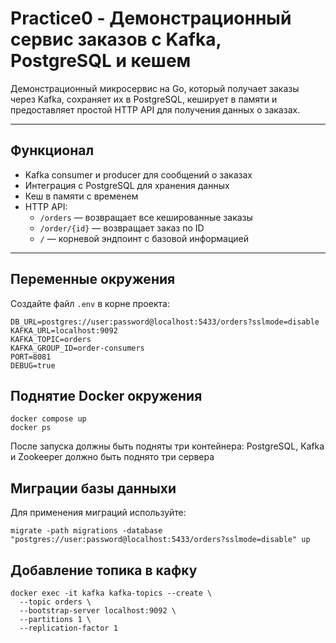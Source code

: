 # Practice0 - Демонстрационный сервис заказов с Kafka, PostgreSQL и кешем

Демонстрационный микросервис на Go, который получает заказы через Kafka, сохраняет их в PostgreSQL, кеширует в памяти и предоставляет простой HTTP API для получения данных о заказах.

---

## Функционал

- Kafka consumer и producer для сообщений о заказах
- Интеграция с PostgreSQL для хранения данных
- Кеш в памяти с временем
- HTTP API:
    - `/orders` — возвращает все кешированные заказы
    - `/order/{id}` — возвращает заказ по ID
    - `/` — корневой эндпоинт с базовой информацией

---


## Переменные окружения

Создайте файл `.env` в корне проекта:

```env
DB_URL=postgres://user:password@localhost:5433/orders?sslmode=disable
KAFKA_URL=localhost:9092
KAFKA_TOPIC=orders
KAFKA_GROUP_ID=order-consumers
PORT=8081
DEBUG=true
```
## Поднятие Docker окружения
```
docker compose up
docker ps 
```
После запуска должны быть подняты три контейнера: PostgreSQL, Kafka и Zookeeper
должно быть поднято три сервера

## Миграции базы данныхи
Для применения миграций используйте:
```
migrate -path migrations -database "postgres://user:password@localhost:5433/orders?sslmode=disable" up
```

## Добавление топика в кафку
```
docker exec -it kafka kafka-topics --create \
  --topic orders \
  --bootstrap-server localhost:9092 \
  --partitions 1 \
  --replication-factor 1
```
